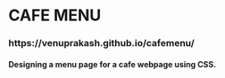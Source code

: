 <h1>CAFE MENU</h1>

<h3>https://venuprakash.github.io/cafemenu/</h3>

<h4>Designing a menu page for a cafe webpage using CSS.</h4>
